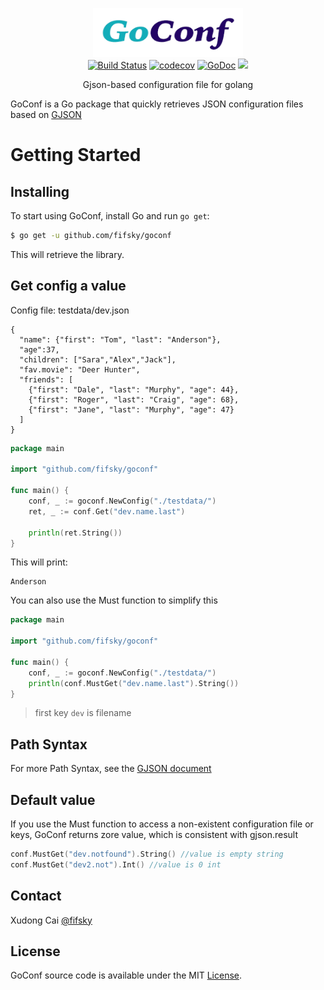 <p align="center">
<img
    src="logo.png"
    width="240" height="78" border="0" alt="GJSON">
<br>
<a href="https://travis-ci.org/fifsky/goconf"><img src="https://travis-ci.org/fifsky/goconf.svg" alt="Build Status"></a>
<a href="https://codecov.io/gh/fifsky/goconf"><img src="https://codecov.io/gh/fifsky/goconf/branch/master/graph/badge.svg" alt="codecov"></a>
<a href="https://godoc.org/github.com/fifsky/goconf"><img src="https://godoc.org/github.com/gin-gonic/gin?status.svg" alt="GoDoc"></a>
<a href="https://opensource.org/licenses/mit-license.php" rel="nofollow"><img src="https://badges.frapsoft.com/os/mit/mit.svg?v=103"></a>
</p>

<p align="center">Gjson-based configuration file for golang</a></p>

GoConf is a Go package that quickly retrieves JSON configuration files based on [GJSON](https://github.com/tidwall/gjson/)

Getting Started
===============

## Installing

To start using GoConf, install Go and run `go get`:

```sh
$ go get -u github.com/fifsky/goconf
```

This will retrieve the library.


## Get config a value

Config file: testdata/dev.json

```
{
  "name": {"first": "Tom", "last": "Anderson"},
  "age":37,
  "children": ["Sara","Alex","Jack"],
  "fav.movie": "Deer Hunter",
  "friends": [
    {"first": "Dale", "last": "Murphy", "age": 44},
    {"first": "Roger", "last": "Craig", "age": 68},
    {"first": "Jane", "last": "Murphy", "age": 47}
  ]
}
```


```go
package main

import "github.com/fifsky/goconf"

func main() {
    conf, _ := goconf.NewConfig("./testdata/")
    ret, _ := conf.Get("dev.name.last")

    println(ret.String())
}
```

This will print:

```
Anderson
```

You can also use the Must function to simplify this

```go
package main

import "github.com/fifsky/goconf"

func main() {
    conf, _ := goconf.NewConfig("./testdata/")
    println(conf.MustGet("dev.name.last").String())
}
```


> first key `dev` is filename

## Path Syntax
For more Path Syntax, see the [GJSON document](https://github.com/tidwall/gjson/blob/master/README.md#path-syntax)

## Default value
If you use the Must function to access a non-existent configuration file or keys, GoConf returns zore value, which is consistent with gjson.result

```go
conf.MustGet("dev.notfound").String() //value is empty string
conf.MustGet("dev2.not").Int() //value is 0 int
```


## Contact
Xudong Cai [@fifsky](https://fifsky.com/)

## License

GoConf source code is available under the MIT [License](/LICENSE).